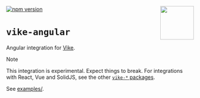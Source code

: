 [<img src="https://vike.dev/vike-readme.svg" align="right" height="90">](https://vike.dev)
[![npm version](https://img.shields.io/npm/v/vike-angular)](https://www.npmjs.com/package/vike-angular)

# `vike-angular`

Angular integration for [Vike](https://github.com/vikejs/vike).

> [!NOTE]  
> This integration is experimental. Expect things to break.
> For integrations with React, Vue and SolidJS, see the other [`vike-*` packages](https://vike.dev/vike-packages).

See [examples/](https://github.com/vikejs/vike-angular/tree/main/examples).